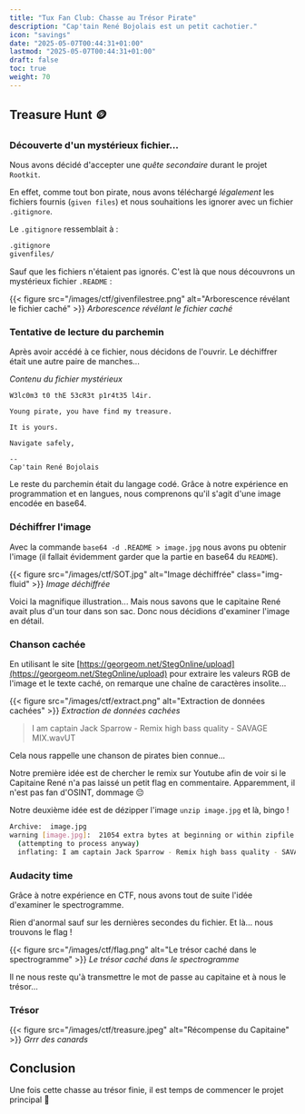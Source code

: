 ```yaml
---
title: "Tux Fan Club: Chasse au Trésor Pirate"
description: "Cap'tain René Bojolais est un petit cachotier."
icon: "savings"
date: "2025-05-07T00:44:31+01:00"
lastmod: "2025-05-07T00:44:31+01:00"
draft: false
toc: true
weight: 70
---
```


## Treasure Hunt 🪙

### Découverte d'un mystérieux fichier...

Nous avons décidé d'accepter une *quête secondaire* durant le projet `Rootkit`.

En effet, comme tout bon pirate, nous avons téléchargé _légalement_ les fichiers fournis (`given files`) et nous souhaitions les ignorer avec un fichier `.gitignore`.

Le `.gitignore` ressemblait à :

```bash
.gitignore
givenfiles/
```

Sauf que les fichiers n'étaient pas ignorés. C'est là que nous découvrons un mystérieux fichier `.README` :

{{< figure src="/images/ctf/givenfilestree.png" alt="Arborescence révélant le fichier caché" >}}
*Arborescence révélant le fichier caché*

### Tentative de lecture du parchemin

Après avoir accédé à ce fichier, nous décidons de l'ouvrir. Le déchiffrer était une autre paire de manches...

*Contenu du fichier mystérieux*
```text
W3lc0m3 t0 thE 53cR3t p1r4t35 l4ir.

Young pirate, you have find my treasure.

It is yours.

Navigate safely,

--
Cap'tain René Bojolais
```

Le reste du parchemin était du langage codé. Grâce à notre expérience en programmation et en langues, nous comprenons qu'il s'agit d'une image encodée en base64.

### Déchiffrer l'image

Avec la commande `base64 -d .README > image.jpg` nous avons pu obtenir l'image (il fallait évidemment garder que la partie en base64 du `README`).

{{< figure src="/images/ctf/SOT.jpg" alt="Image déchiffrée" class="img-fluid" >}}
*Image déchiffrée*

Voici la magnifique illustration... Mais nous savons que le capitaine René avait plus d'un tour dans son sac. Donc nous décidions d'examiner l'image en détail.

### Chanson cachée

En utilisant le site [https://georgeom.net/StegOnline/upload](https://georgeom.net/StegOnline/upload) pour extraire les valeurs RGB de l'image et le texte caché, on remarque une chaîne de caractères insolite...

{{< figure src="/images/ctf/extract.png" alt="Extraction de données cachées" >}}
*Extraction de données cachées*

> I am captain Jack Sparrow - Remix high bass quality - SAVAGE MIX.wavUT

Cela nous rappelle une chanson de pirates bien connue...

Notre première idée est de chercher le remix sur Youtube afin de voir si le Capitaine René n'a pas laissé un petit flag en commentaire. Apparemment, il n'est pas fan d'OSINT, dommage 😔

Notre deuxième idée est de dézipper l'image `unzip image.jpg` et là, bingo !

```bash
Archive:  image.jpg
warning [image.jpg]:  21054 extra bytes at beginning or within zipfile
  (attempting to process anyway)
  inflating: I am captain Jack Sparrow - Remix high bass quality - SAVAGE MIX.wav
```

### Audacity time

Grâce à notre expérience en CTF, nous avons tout de suite l'idée d'examiner le spectrogramme.

Rien d'anormal sauf sur les dernières secondes du fichier. Et là... nous trouvons le flag !

{{< figure src="/images/ctf/flag.png" alt="Le trésor caché dans le spectrogramme" >}}
*Le trésor caché dans le spectrogramme*

Il ne nous reste qu'à transmettre le mot de passe au capitaine et à nous le trésor...

### Trésor

{{< figure src="/images/ctf/treasure.jpeg" alt="Récompense du Capitaine" >}}
*Grrr des canards*

## Conclusion

Une fois cette chasse au trésor finie, il est temps de commencer le projet principal 👀
